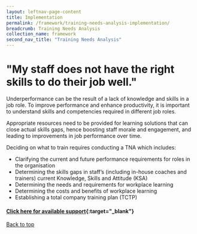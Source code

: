 ```yaml
---
layout: leftnav-page-content
title: Implementation
permalink: /framework/training-needs-analysis-implementation/
breadcrumb: Training Needs Analysis
collection_name: framework
second_nav_title: "Training Needs Analysis"
---
```



# **"My staff does not have the right skills to do their job well."**

Underperformance can be the result of a lack of knowledge and skills in a job role. To improve performance and enhance productivity, it is important to understand skills and competencies required in different job roles.

Appropriate resources need to be provided for learning solutions that can close actual skills gaps, hence boosting staff morale and engagement, and leading to improvements in job performance over time. 

Deciding on what to train requires conducting a TNA which includes:

- Clarifying the current and future performance requirements for roles in the organisation
- Determining the skills gaps in staff’s (including in-house coaches and trainers) current Knowledge, Skills and Attitude (KSA)
- Determining  the needs and requirements for workplace learning
- Determining the costs and benefits of workplace learning
- Establishing a total company training plan (TCTP)


#### [Click here for available support](https://nyp-wpl-staging.netlify.com/framework/training-needs-analysis-support/){:target="_blank"}

[Back to top](#top)

